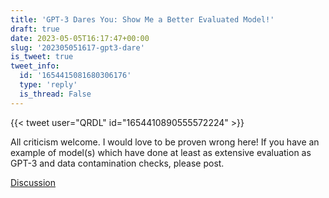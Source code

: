 ```yaml
---
title: 'GPT-3 Dares You: Show Me a Better Evaluated Model!'
draft: true
date: 2023-05-05T16:17:47+00:00
slug: '202305051617-gpt3-dare'
is_tweet: true
tweet_info:
  id: '1654415081680306176'
  type: 'reply'
  is_thread: False
---
```




{{< tweet user="QRDL" id="1654410890555572224" >}}

All criticism welcome. I would love to be proven wrong here! If you have an example of model(s) which have done at least as extensive evaluation as GPT-3 and data contamination checks, please post.

[Discussion](https://x.com/sytelus/status/1654415081680306176)
